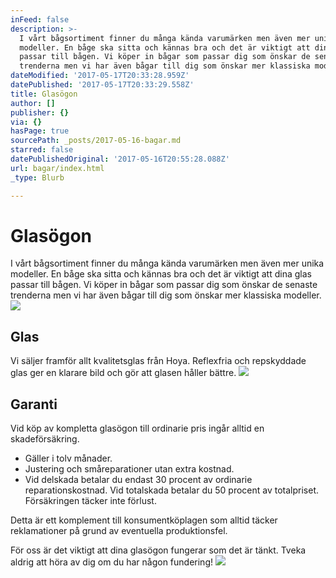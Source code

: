 ```yaml
---
inFeed: false
description: >-
  I vårt bågsortiment finner du många kända varumärken men även mer unika
  modeller. En båge ska sitta och kännas bra och det är viktigt att dina glas
  passar till bågen. Vi köper in bågar som passar dig som önskar de senaste
  trenderna men vi har även bågar till dig som önskar mer klassiska modeller.
dateModified: '2017-05-17T20:33:28.959Z'
datePublished: '2017-05-17T20:33:29.558Z'
title: Glasögon
author: []
publisher: {}
via: {}
hasPage: true
sourcePath: _posts/2017-05-16-bagar.md
starred: false
datePublishedOriginal: '2017-05-16T20:55:28.088Z'
url: bagar/index.html
_type: Blurb

---
```

# **Glasögon**

I vårt bågsortiment finner du många kända varumärken men även mer unika modeller. En båge ska sitta och kännas bra och det är viktigt att dina glas passar till bågen. Vi köper in bågar som passar dig som önskar de senaste trenderna men vi har även bågar till dig som önskar mer klassiska modeller.
![](https://the-grid-user-content.s3-us-west-2.amazonaws.com/6930ff17-b1e1-4f8b-ba41-227b3ec381d4.jpg)

## Glas

Vi säljer framför allt kvalitetsglas från Hoya. Reflexfria och repskyddade glas ger en klarare bild och gör att glasen håller bättre.
![](https://the-grid-user-content.s3-us-west-2.amazonaws.com/f38aed2f-3f33-4328-80d5-99655959ede0.jpg)

## Garanti

Vid köp av kompletta glasögon till ordinarie pris ingår alltid en skadeförsäkring.

* Gäller i tolv månader.
* Justering och småreparationer utan extra kostnad.
* Vid delskada betalar du endast 30 procent av ordinarie reparationskostnad. Vid totalskada betalar du 50 procent av totalpriset. Försäkringen täcker inte förlust.

Detta är ett komplement till konsumentköplagen som alltid täcker reklamationer på grund av eventuella produktionsfel.

För oss är det viktigt att dina glasögon fungerar som det är tänkt. Tveka aldrig att höra av dig om du har någon fundering!
![](https://the-grid-user-content.s3-us-west-2.amazonaws.com/29d4b507-9599-47e7-8b49-62acc8fb7579.jpg)
